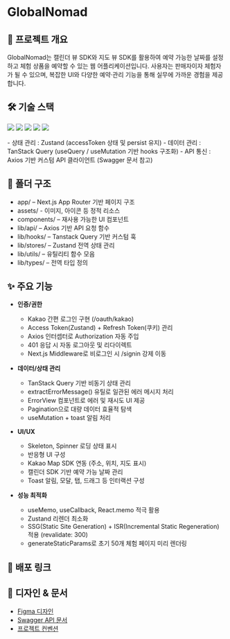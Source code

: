 # GlobalNomad

## 📌 프로젝트 개요
GlobalNomad는 캘린더 뷰 SDK와 지도 뷰 SDK를 활용하여 예약 가능한 날짜를 설정하고 체험 상품을 예약할 수 있는 웹 어플리케이션입니다. 사용자는 판매자이자 체험자가 될 수 있으며, 복잡한 UI와 다양한 예약·관리 기능을 통해 실무에 가까운 경험을 제공합니다.

## 🛠 기술 스택
<p align="left"> <img src="https://img.shields.io/badge/HTML5-E34F26?style=flat&logo=html5&logoColor=white"/> <img src="https://img.shields.io/badge/Tailwind%20CSS-06B6D4?style=flat&logo=tailwindcss&logoColor=white"/> <img src="https://img.shields.io/badge/TypeScript-3178C6?style=flat&logo=typescript&logoColor=white"/> <img src="https://img.shields.io/badge/React-61DAFB?style=flat&logo=react&logoColor=black"/> <img src="https://img.shields.io/badge/Next.js-000000?style=flat&logo=nextdotjs&logoColor=white"/> </p>
- 상태 관리 : Zustand (accessToken 상태 및 persist 유지)
- 데이터 관리 : TanStack Query (useQuery / useMutation 기반 hooks 구조화)
- API 통신 : Axios 기반 커스텀 API 클라이언트 (Swagger 문서 참고)

## 📂 폴더 구조
- app/ – Next.js App Router 기반 페이지 구조
- assets/ - 이미지, 아이콘 등 정적 리소스
- components/ – 재사용 가능한 UI 컴포넌트
- lib/api/ – Axios 기반 API 요청 함수
- lib/hooks/ – Tanstack Query 기반 커스텀 훅
- lib/stores/ – Zustand 전역 상태 관리
- lib/utils/ – 유틸리티 함수 모음
- lib/types/ – 전역 타입 정의

## ✨ 주요 기능
- **인증/권한**
  - Kakao 간편 로그인 구현 (/oauth/kakao)
  - Access Token(Zustand) + Refresh Token(쿠키) 관리
  - Axios 인터셉터로 Authorization 자동 주입
  - 401 응답 시 자동 로그아웃 및 리다이렉트
  - Next.js Middleware로 비로그인 시 /signin 강제 이동
  
- **데이터/상태 관리**
  - TanStack Query 기반 비동기 상태 관리
  - extractErrorMessage() 유틸로 일관된 에러 메시지 처리
  - ErrorView 컴포넌트로 에러 및 재시도 UI 제공
  - Pagination으로 대량 데이터 효율적 탐색
  - useMutation + toast 알림 처리
  
- **UI/UX**
  - Skeleton, Spinner 로딩 상태 표시
  - 반응형 UI 구성
  - Kakao Map SDK 연동 (주소, 위치, 지도 표시)
  - 캘린더 SDK 기반 예약 가능 날짜 관리
  - Toast 알림, 모달, 탭, 드래그 등 인터랙션 구성
  
- **성능 최적화**
  - useMemo, useCallback, React.memo 적극 활용
  - Zustand 리렌더 최소화
  - SSG(Static Site Generation) + ISR(Incremental Static Regeneration) 적용 (revalidate: 300)
  - generateStaticParams로 초기 50개 체험 페이지 미리 렌더링

## 🚀 배포 링크
## 🎨 디자인 & 문서
- [Figma 디자인](https://www.figma.com/design/0mPBOCUduoHqA28vmt9arZ/GlobalNomad?node-id=0-1&p=f&t=dOQ20knI8Uwr8ybX-0)
- [Swagger API 문서](https://sp-globalnomad-api.vercel.app/docs/#/)
- [프로젝트 컨벤션](https://chivalrous-barberry-9bb.notion.site/254a83bcc886808b878ef679236ee7c5)
